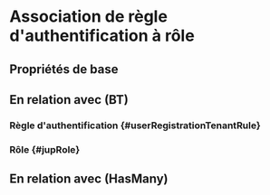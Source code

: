 # Association de règle d'authentification à rôle



## Propriétés de base



## En relation avec (BT)

### Règle d'authentification {#userRegistrationTenantRule}
        

### Rôle {#jupRole}
        


## En relation avec (HasMany)



<!--- THIS FILE IS GENERATED PLEASE DO NOT EDIT IT DIRECTLY --->
